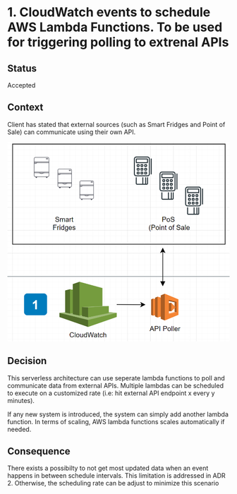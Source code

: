 # 1. CloudWatch events to schedule AWS Lambda Functions. To be used for triggering polling to extrenal APIs

## Status
Accepted

## Context
Client has stated that external sources (such as Smart Fridges and Point of Sale) can communicate using their own API. 

![Image of Context](https://github.com/sebfault/architecure-kata-sandbox/blob/master/ADRs/images/imageSource1.PNG)

## Decision
This serverless architecture can use seperate lambda functions to poll and communicate data from external APIs.
Multiple lambdas can be scheduled to execute on a customized rate (i.e: hit external API endpoint x every y minutes).

If any new system is introduced, the system can simply add another lambda function.
In terms of scaling, AWS lambda functions scales automatically if needed.

## Consequence

There exists a possibilty to not get most updated data when an event happens in between schedule intervals.
This limitation is addressed in ADR 2. Otherwise, the scheduling rate can be adjust to minimize this scenario